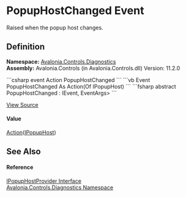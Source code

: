 # PopupHostChanged Event


Raised when the popup host changes.



## Definition
**Namespace:** <a href="N_Avalonia_Controls_Diagnostics">Avalonia.Controls.Diagnostics</a>  
**Assembly:** Avalonia.Controls (in Avalonia.Controls.dll) Version: 11.2.0

<Tabs groupId="api-code-preview">
<TabItem value="csharp" label="C#">
```csharp
event Action<IPopupHost> PopupHostChanged
```
</TabItem>
<TabItem value="vb" label="VB">
```vb
Event PopupHostChanged As Action(Of IPopupHost)
```
</TabItem>
<TabItem value="fsharp" label="F#">
```fsharp
abstract PopupHostChanged : IEvent<Action<IPopupHost>,
    EventArgs>
```
</TabItem>
</Tabs>



<a href="https://github.com/AvaloniaUI/Avalonia/tree/master/src/Avalonia.Controls/Diagnostics/IPopupHostProvider.cs" title="View the source code">View Source</a>



#### Value
<a href="https://learn.microsoft.com/dotnet/api/system.action-1" target="_blank" rel="noopener noreferrer">Action</a>(<a href="T_Avalonia_Controls_Primitives_IPopupHost">IPopupHost</a>)

## See Also


#### Reference
<a href="T_Avalonia_Controls_Diagnostics_IPopupHostProvider">IPopupHostProvider Interface</a>  
<a href="N_Avalonia_Controls_Diagnostics">Avalonia.Controls.Diagnostics Namespace</a>  

